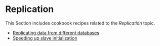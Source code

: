 # Replication

This Section includes cookbook recipes related to the *Replication* topic.

* [Replicating data from different databases](../ReplicatingData.md)
* [Speeding up slave initialization](ReplicationFromBackup.md)

